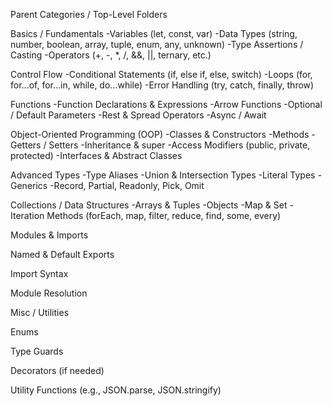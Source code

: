 Parent Categories / Top-Level Folders

Basics / Fundamentals
-Variables (let, const, var)
-Data Types (string, number, boolean, array, tuple, enum, any, unknown)
-Type Assertions / Casting
-Operators (+, -, \*, /, &&, ||, ternary, etc.)

Control Flow
-Conditional Statements (if, else if, else, switch)
-Loops (for, for...of, for...in, while, do...while)
-Error Handling (try, catch, finally, throw)

Functions
-Function Declarations & Expressions
-Arrow Functions
-Optional / Default Parameters
-Rest & Spread Operators
-Async / Await

Object-Oriented Programming (OOP)
-Classes & Constructors
-Methods
-Getters / Setters
-Inheritance & super
-Access Modifiers (public, private, protected)
-Interfaces & Abstract Classes

Advanced Types
-Type Aliases
-Union & Intersection Types
-Literal Types
-Generics
-Record, Partial, Readonly, Pick, Omit

Collections / Data Structures
-Arrays & Tuples
-Objects
-Map & Set
-Iteration Methods (forEach, map, filter, reduce, find, some, every)

Modules & Imports

Named & Default Exports

Import Syntax

Module Resolution

Misc / Utilities

Enums

Type Guards

Decorators (if needed)

Utility Functions (e.g., JSON.parse, JSON.stringify)
